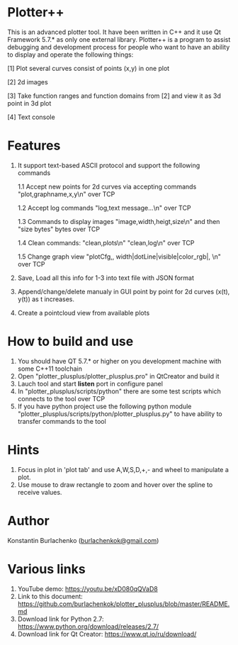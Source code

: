 # Plotter++

This is an advanced plotter tool. It have been written in C++ and it use Qt Framework 5.7.* as only one external library.
Plotter++ is a program to assist debugging and development process for people who want to have an ability to display and operate the following things:

[1] Plot several curves consist of points (x,y) in one plot

[2] 2d images

[3] Take function ranges and function domains from [2] and view it as 3d point in 3d plot

[4] Text console

# Features

1. It support text-based ASCII protocol and support the following commands

    1.1 Accept new points for 2d curves via accepting commands "plot,graphname,x,y\n" over TCP

    1.2 Accept log commands "log,text message...\n" over TCP

    1.3 Commands to display images "image,width,heigt,size\n" and then "size bytes" bytes over TCP

    1.4 Clean commands: "clean,plots\n"  "clean,log\n" over TCP

    1.5 Change graph view "plotCfg,<NAME>, width|dotLine|visible|color_rgb|, <VALUES>\n" over TCP

2. Save, Load all this info for 1-3 into text file with JSON format
3. Append/change/delete manualy in GUI point by point for 2d curves (x(t), y(t)) as t increases.
4. Create a pointcloud view from available plots

# How to build and use
1. You should have QT 5.7.* or higher on you development machine with some C++11 toolchain
2. Open "plotter_plusplus/plotter_plusplus.pro" in QtCreator and build it
3. Lauch tool and start **listen** port in configure panel
4. In "plotter_plusplus/scripts/python" there are some test scripts which connects to the tool over TCP
5. If you have python project use the following python module "plotter_plusplus/scripts/python/plotter_plusplus.py" to have ability to transfer commands to the tool

# Hints
1. Focus in plot in 'plot tab' and use A,W,S,D,+,- and wheel to manipulate a plot.  
2. Use mouse to draw rectangle to zoom and hover over the spline to receive values.

# Author
Konstantin Burlachenko (burlachenkok@gmail.com)

# Various links
1. YouTube demo: https://youtu.be/xD080qQVaD8
2. Link to this document: https://github.com/burlachenkok/plotter_plusplus/blob/master/README.md
3. Download link for Python 2.7: https://www.python.org/download/releases/2.7/
4. Download link for Qt Creator: https://www.qt.io/ru/download/
